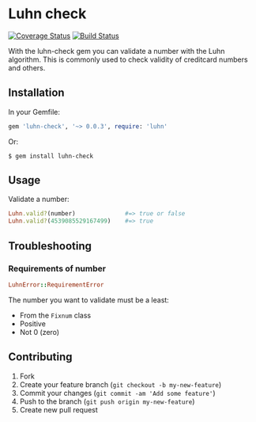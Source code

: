 # Luhn check

[![Coverage Status](https://coveralls.io/repos/JanDintel/luhn-check/badge.png?branch=master)](https://coveralls.io/r/JanDintel/luhn-check?branch=master)
[![Build Status](https://travis-ci.org/JanDintel/luhn-check.png?branch=master)](https://travis-ci.org/JanDintel/luhn-check)

With the luhn-check gem you can validate a number with the Luhn algorithm.
This is commonly used to check validity of creditcard numbers and others.

## Installation

In your Gemfile:

```ruby
gem 'luhn-check', '~> 0.0.3', require: 'luhn'
```

Or:

    $ gem install luhn-check

## Usage

Validate a number:

```ruby
Luhn.valid?(number)              #=> true or false
Luhn.valid?(4539085529167499)    #=> true
```

## Troubleshooting

### Requirements of number
```ruby
LuhnError::RequirementError
```

The number you want to validate must be a least:

* From the `Fixnum` class
* Positive
* Not 0 (zero)

## Contributing
1. Fork
2. Create your feature branch (`git checkout -b my-new-feature`)
3. Commit your changes (`git commit -am 'Add some feature'`)
4. Push to the branch (`git push origin my-new-feature`)
5. Create new pull request
